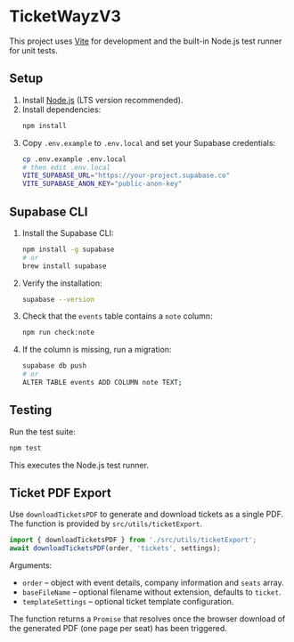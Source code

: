# TicketWayzV3

This project uses [Vite](https://vitejs.dev/) for development and the built-in Node.js test runner for unit tests.

## Setup

1. Install [Node.js](https://nodejs.org/) (LTS version recommended).
2. Install dependencies:
   ```bash
   npm install
   ```
3. Copy `.env.example` to `.env.local` and set your Supabase credentials:
   ```bash
   cp .env.example .env.local
   # then edit .env.local
   VITE_SUPABASE_URL="https://your-project.supabase.co"
   VITE_SUPABASE_ANON_KEY="public-anon-key"
   ```

## Supabase CLI

1. Install the Supabase CLI:
   ```bash
   npm install -g supabase
   # or
   brew install supabase
   ```
2. Verify the installation:
   ```bash
   supabase --version
   ```
3. Check that the `events` table contains a `note` column:
   ```bash
   npm run check:note
   ```
4. If the column is missing, run a migration:
   ```bash
   supabase db push
   # or
   ALTER TABLE events ADD COLUMN note TEXT;
   ```

## Testing

Run the test suite:

```bash
npm test
```

This executes the Node.js test runner.

## Ticket PDF Export

Use `downloadTicketsPDF` to generate and download tickets as a single PDF. The function is provided by `src/utils/ticketExport`.

```js
import { downloadTicketsPDF } from './src/utils/ticketExport';
await downloadTicketsPDF(order, 'tickets', settings);
```

Arguments:
- `order` – object with event details, company information and `seats` array.
- `baseFileName` – optional filename without extension, defaults to `ticket`.
- `templateSettings` – optional ticket template configuration.

The function returns a `Promise` that resolves once the browser download of the generated PDF (one page per seat) has been triggered.
